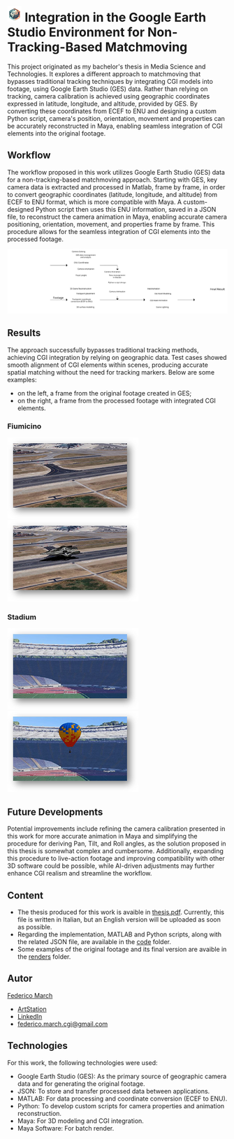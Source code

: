 # ![cube_globe_icon](https://github.com/FedericoCGI/Integration-in-the-Google-Earth-Studio-Environment-for-Non-Tracking-Based-Matchmoving/blob/main/images/cube_globe_icon.png)   Integration in the Google Earth Studio Environment for Non-Tracking-Based Matchmoving 
This project originated as my bachelor's thesis in Media Science and Technologies. 
It explores a different approach to matchmoving that bypasses traditional tracking techniques by integrating CGI models into footage, using Google Earth Studio (GES) data.
Rather than relying on tracking, camera calibration is achieved using geographic coordinates expressed in latitude, longitude, and altitude, provided by GES.
By converting these coordinates from ECEF to ENU and designing a custom Python script, camera's position, orientation, movement and properties can be accurately reconstructed in Maya, enabling seamless integration of CGI elements into the original footage.

## Workflow
The workflow proposed in this work utilizes Google Earth Studio (GES) data for a non-tracking-based matchmoving approach. Starting with GES, key camera data is extracted and processed in Matlab, frame by frame, in order to convert geographic coordinates (latitude, longitude, and altitude) from ECEF to ENU format, which is more compatible with Maya. A custom-designed Python script then uses this ENU information, saved in a JSON file, to reconstruct the camera animation in Maya, enabling accurate camera positioning, orientation, movement, and properties frame by frame. This procedure allows for the seamless integration of CGI elements into the processed footage.

![Project Workflow](https://github.com/FedericoCGI/Integration-in-the-Google-Earth-Studio-Environment-for-Non-Tracking-Based-Matchmoving/blob/main/images/workflow_00.svg)

## Results
The approach successfully bypasses traditional tracking methods, achieving CGI integration by relying on geographic data. Test cases showed smooth alignment of CGI elements within scenes, producing accurate spatial matching without the need for tracking markers. Below are some examples: 
- on the left, a frame from the original footage created in GES;
- on the right, a frame from the processed footage with integrated CGI elements.

### Fiumicino
![Fiumicino_original_footage](https://github.com/FedericoCGI/Integration-in-the-Google-Earth-Studio-Environment-for-Non-Tracking-Based-Matchmoving/blob/main/images/Fiumicino_img.png) ![Fiumicino_final_footage](https://github.com/FedericoCGI/Integration-in-the-Google-Earth-Studio-Environment-for-Non-Tracking-Based-Matchmoving/blob/main/images/Fiumicino_Final_img.png)

### Stadium
![stadium_original_footage](https://github.com/FedericoCGI/Integration-in-the-Google-Earth-Studio-Environment-for-Non-Tracking-Based-Matchmoving/blob/main/images/Stadium_img.png)   ![stadium_final_footage](https://github.com/FedericoCGI/Integration-in-the-Google-Earth-Studio-Environment-for-Non-Tracking-Based-Matchmoving/blob/main/images/Stadium_Final_img.png)

## Future Developments
Potential improvements include refining the camera calibration presented in this work for more accurate animation in Maya and simplifying the procedure for deriving Pan, Tilt, and Roll angles, as the solution proposed in this thesis is somewhat complex and cumbersome. Additionally, expanding this procedure to live-action footage and improving compatibility with other 3D software could be possible, while AI-driven adjustments may further enhance CGI realism and streamline the workflow.

## Content
- The thesis produced for this work is avaible in [thesis.pdf](https://github.com/FedericoCGI/Integration-in-the-Google-Earth-Studio-Environment-for-Non-Tracking-Based-Matchmoving/tree/main/thesis). Currently, this file is written in Italian, but an English version will be uploaded as soon as possible.
- Regarding the implementation, MATLAB and Python scripts, along with the related JSON file, are available in the [code](https://github.com/FedericoCGI/Integration-in-the-Google-Earth-Studio-Environment-for-Non-Tracking-Based-Matchmoving/tree/main/code) folder.
- Some examples of the original footage and its final version are avaible in the [renders](https://github.com/FedericoCGI/Integration-in-the-Google-Earth-Studio-Environment-for-Non-Tracking-Based-Matchmoving/tree/main/renders) folder.

## Autor
[Federico March](https://github.com/FedericoCGI)
- [ArtStation](https://www.artstation.com/federicomarch_cgi)
- [LinkedIn](https://www.linkedin.com/in/federico-march-a15b17194/)
- federico.march.cgi@gmail.com


## Technologies
For this work, the following technologies were used:
- Google Earth Studio (GES): As the primary source of geographic camera data and for generating the original footage.
- JSON: To store and transfer processed data between applications.
- MATLAB: For data processing and coordinate conversion (ECEF to ENU).
- Python: To develop custom scripts for camera properties and animation reconstruction.
- Maya: For 3D modeling and CGI integration.
- Maya Software: For batch render. 

